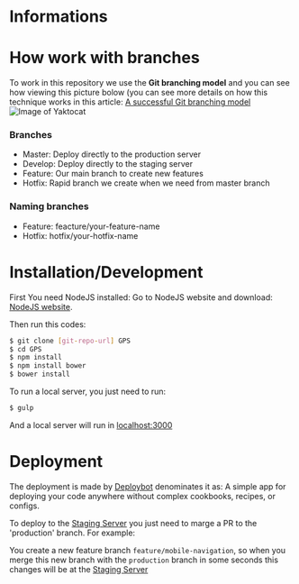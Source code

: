 # Informations



# How work with branches

To work in this repository we use the **Git branching model** and you can see how viewing this picture bolow (you can see more details on how this technique works in this article: [A successful Git branching model][A successful Git branching model]
![Image of Yaktocat](http://nvie.com/img/git-model@2x.png)

### Branches
* Master: Deploy directly to the production server
* Develop: Deploy directly to the staging server
* Feature: Our main branch to create new features
* Hotfix: Rapid branch we create when we need from master branch

### Naming branches
* Feature: feacture/your-feature-name
* Hotfix: hotfix/your-hotfix-name

# Installation/Development

First You need NodeJS installed: Go to NodeJS website and download: [NodeJS website][NodeJS website].

Then run this codes:

```sh
$ git clone [git-repo-url] GPS
$ cd GPS
$ npm install
$ npm install bower
$ bower install
```

To run a local server, you just need to run:

```sh
$ gulp
```

And a local server will run in [localhost:3000](http://localhost:3000) 

# Deployment
The deployment is made by [Deploybot][Deploybot] denominates it as: A simple app for deploying your code anywhere without complex cookbooks, recipes, or configs.

To deploy to the [Staging Server][GPS Staging Server] you just need to marge a PR to the 'production' branch. For example:

You create a new feature branch `feature/mobile-navigation`, so when you merge this new branch with the `production` branch in some seconds this changes will be at the [Staging Server][GPS Staging Server] 

   [GPS Staging Server]: <http://demo.stectech.com/gps>
   [A successful Git branching model]: <http://goo.gl/Z36uCo>
   [Deploybot]: <https://www..deploybot.com>
   [NodeJS website]: <https://nodejs.org>
   


